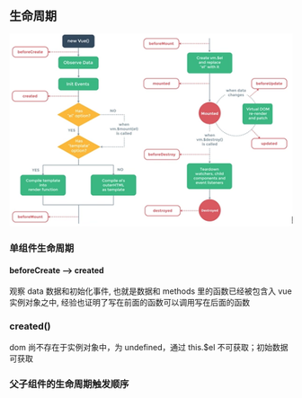 ## 生命周期

![](./img/lifecycle1.png)

### 单组件生命周期
#### beforeCreate --> created
观察 data 数据和初始化事件, 也就是数据和 methods 里的函数已经被包含入 vue 实例对象之中, 经验也证明了写在前面的函数可以调用写在后面的函数

### created()
dom 尚不存在于实例对象中，为 undefined，通过 this.$el 不可获取；初始数据可获取


### 父子组件的生命周期触发顺序